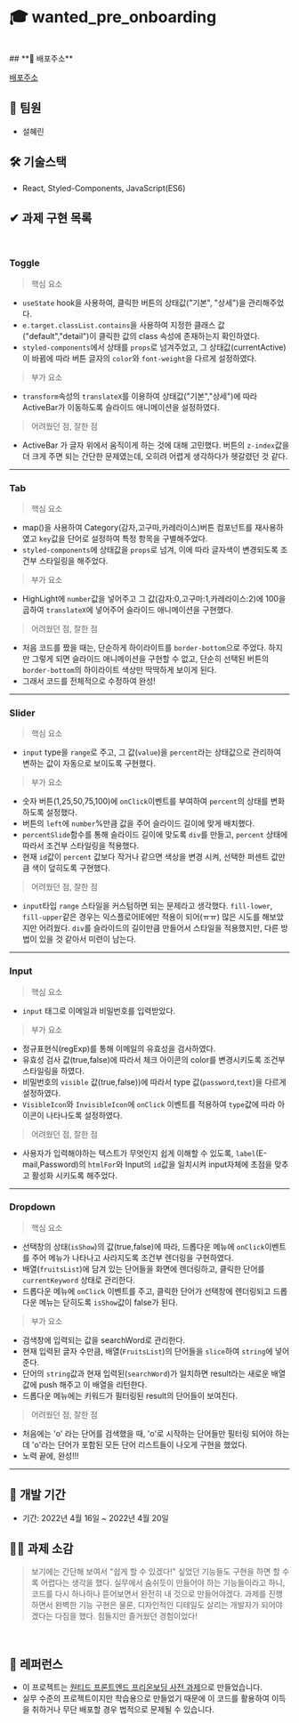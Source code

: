 # 🎓 wanted_pre_onboarding

<br />
## **📎 배포주소**

[배포주소](https://comforting-biscotti-38440d.netlify.app)
<br />

## **👫 팀원**

- 설혜린
  <br />

## **🛠 기술스택**

- React, Styled-Components, JavaScript(ES6)
  <br />

## **✔ 과제 구현 목록**

<br />

### Toggle

> 핵심 요소

- `useState` hook을 사용하여, 클릭한 버튼의 상태값("기본", "상세")을 관리해주었다.
- `e.target.classList.contains`을 사용하여 지정한 클래스 값("default","detail")이 클릭한 값의 class 속성에 존재하는지 확인하였다.
- `styled-components`에서 상태를 `props`로 넘겨주었고, 그 상태값(currentActive)이 바뀜에 따라 버튼 글자의 `color`와 `font-weight`을 다르게 설정하였다.
  <br />

> 부가 요소

- `transform`속성의 `translateX`를 이용하여 상태값("기본","상세")에 따라 ActiveBar가 이동하도록 슬라이드 애니메이션을 설정하였다.
  <br />

> 어려웠던 점, 잘한 점

- ActiveBar 가 글자 위에서 움직이게 하는 것에 대해 고민했다. 버튼의 `z-index`값을 더 크게 주면 되는 간단한 문제였는데, 오히려 어렵게 생각하다가 헷갈렸던 것 같다.
  <br />

---

### Tab

> 핵심 요소

- map()을 사용하여 Category(감자,고구마,카레라이스)버튼 컴포넌트를 재사용하였고 `key`값을 단어로 설정하여 특정 항목을 구별해주었다.
- `styled-components`에 상태값을 `props`로 넘겨, 이에 따라 글자색이 변경되도록 조건부 스타일링을 해주었다.
  <br />

> 부가 요소

- HighLight에 `number`값을 넣어주고 그 값(감자:0,고구마:1,카레라이스:2)에 100을 곱하여 `translateX`에 넣어주어 슬라이드 애니메이션을 구현했다.
  <br />

> 어려웠던 점, 잘한 점

- 처음 코드를 짰을 때는, 단순하게 하이라이트를 `border-bottom`으로 주었다. 하지만 그렇게 되면 슬라이드 애니메이션을 구현할 수 없고, 단순히 선택된 버튼의 `border-bottom`의 하이라이트 색상만 딱딱하게 보이게 된다.
- 그래서 코드를 전체적으로 수정하여 완성!
  <br />

---

### Slider

> 핵심 요소

- `input` type을 `range`로 주고, 그 값(`value`)을 `percent`라는 상태값으로 관리하여 변하는 값이 자동으로 보이도록 구현했다.
  <br />

> 부가 요소

- 숫자 버튼(1,25,50,75,100)에 `onClick`이벤트를 부여하여 `percent`의 상태를 변화하도록 설정했다.
- 버튼의 `left`에 `number`%만큼 값을 주어 슬라이드 길이에 맞게 배치했다.
- `percentSlide`함수를 통해 슬라이드 길이에 맞도록 `div`를 만들고, `percent` 상태에 따라서 조건부 스타일링을 적용했다.
- 현재 `id`값이 `percent` 값보다 작거나 같으면 색상을 변경 시켜, 선택한 퍼센트 값만큼 색이 덮히도록 구현했다.
  <br />

> 어려웠던 점, 잘한 점

- `input`타입 `range` 스타일을 커스텀하면 되는 문제라고 생각했다. `fill-lower`, `fill-upper`같은 경우는 익스플로어IE에만 적용이 되어(ㅠㅠ) 많은 시도를 해보았지만 어려웠다. `div`를 슬라이드의 길이만큼 만들어서 스타일을 적용했지만, 다른 방법이 있을 것 같아서 미련이 남는다.
  <br />

---

### Input

> 핵심 요소

- `input` 태그로 이메일과 비밀번호를 입력받았다.
  <br />

> 부가 요소

- 정규표현식(regExp)를 통해 이메일의 유효성을 검사하였다.
- 유효성 검사 값(true,false)에 따라서 체크 아이콘의 color를 변경시키도록 조건부 스타일링을 하였다.
- 비밀번호의 `visible` 값(true,false))에 따라서 type 값(`password`,`text`)을 다르게 설정하였다.
- `VisibleIcon`와 `InvisibleIcon`에 `onClick` 이벤트를 적용하여 `type`값에 따라 아이콘이 나타나도록 설정하였다.
  <br />

> 어려웠던 점, 잘한 점

- 사용자가 입력해야하는 텍스트가 무엇인지 쉽게 이해할 수 있도록,
  `label`(E-mail,Password)의 `htmlFor`와 Input의 `id`값을 일치시켜 input자체에 초점을 맞추고 활성화 시키도록 해주었다.
  <br />

---

### Dropdown

> 핵심 요소

- 선택창의 상태(`isShow`)의 값(true,false)에 따라, 드롭다운 메뉴에 `onClick`이벤트를 주어 메뉴가 나타나고 사라지도록 조건부 렌더링을 구현하였다.
- 배열(`fruitsList`)에 담겨 있는 단어들을 화면에 렌더링하고, 클릭한 단어를 `currentKeyword` 상태로 관리한다.
- 드롭다운 메뉴에 `onClick` 이벤트를 주고, 클릭한 단어가 선택창에 렌더링되고 드롭다운 메뉴는 닫히도록 `isShow`값이 false가 된다.
  <br />

> 부가 요소

- 검색창에 입력되는 값을 searchWord로 관리한다.
- 현재 입력된 글자 수만큼, 배열(`FruitsList`)의 단어들을 `slice`하여 `string`에 넣어준다.
- 단어의 `string`값과 현재 입력된(`searchWord`)가 일치하면 result라는 새로운 배열값에 push 해주고 이 배열을 리턴한다.
- 드롭다운 메뉴에는 키워드가 필터링된 result의 단어들이 보여진다.
  <br />

> 어려웠던 점, 잘한 점

- 처음에는 'o' 라는 단어를 검색했을 때, 'o'로 시작하는 단어들만 필터링 되어야 하는데 'o'라는 단어가 포함된 모든 단어 리스트들이 나오게 구현을 했었다.
- 노력 끝에, 완성!!!
  <br />

---

## **📆 개발 기간**

- 기간: 2022년 4월 16일 ~ 2022년 4월 20일
  <br />

## **👩‍🏫 과제 소감**

> 보기에는 간단해 보여서 "쉽게 할 수 있겠다!" 싶었던 기능들도 구현을 하면 할 수록 어렵다는 생각을 했다. 실무에서 숨쉬듯이 만들어야 하는 기능들이라고 하니, 코드를 다시 하나하나 뜯어보면서 완전히 내 것으로 만들어야겠다. 과제를 진행하면서 완벽한 기능 구현은 물론, 디자인적인 디테일도 살리는 개발자가 되어야겠다는 다짐을 했다. 힘들지만 즐거웠던 경험이었다!

<br />

## **📕 레퍼런스**

- 이 프로젝트는 [원티드 프론트엔드 프리온보딩 사전 과제](https://www.wanted.co.kr/events/pre_onboarding_course_11)으로 만들었습니다.
- 실무 수준의 프로젝트이지만 학습용으로 만들었기 때문에 이 코드를 활용하여 이득을 취하거나 무단 배포할 경우 법적으로 문제될 수 있습니다.

